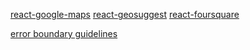 [react-google-maps](https://github.com/tomchentw/react-google-maps)
[react-geosuggest](https://github.com/ubilabs/react-geosuggest)
[react-foursquare](https://github.com/foursquare/react-foursquare)



[error boundary guidelines](https://reactjs.org/docs/error-boundaries.html)